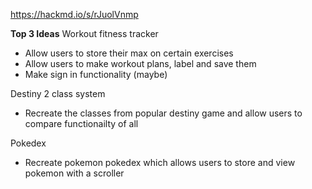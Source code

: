 https://hackmd.io/s/rJuolVnmp




**Top 3 Ideas**
Workout fitness tracker
- Allow users to store their max on certain exercises
- Allow users to make workout plans, label and save them
- Make sign in functionality (maybe)

Destiny 2 class system
- Recreate the classes from popular destiny game and allow users to compare functionailty of all

Pokedex
- Recreate pokemon pokedex which allows users to store and view pokemon with a scroller
